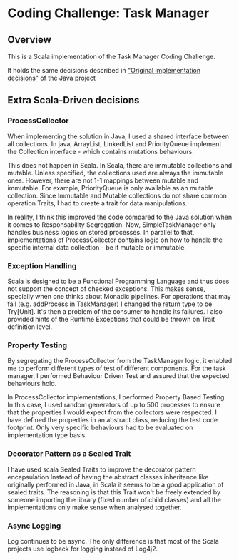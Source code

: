 # Coding Challenge: Task Manager

## Overview

This is a Scala implementation of the Task Manager Coding Challenge.

It holds the same decisions described in ["Original implementation decisions"](https://github.com/MarcoLotz/taskmanager/blob/main/README.md) of the Java project

## Extra Scala-Driven decisions

### ProcessCollector
When implementing the solution in Java, I used a shared interface between all collections.
In java, ArrayList, LinkedList and PriorityQueue implement the Collection interface - which contains mutations behaviours.

This does not happen in Scala.
In Scala, there are immutable collections and mutable.
Unless specified, the collections used are always the immutable ones.
However, there are not 1-1 mappings between mutable and immutable.
For example, PriorityQueue is only available as an mutable collection.
Since Immutable and Mutable collections do not share common operation Traits, I had to create a trait for data manipulations.

In reality, I think this improved the code compared to the Java solution when it comes to Responsability Segregation.
Now, SimpleTaskManager only handles business logics on stored processes.
In parallel to that, implementations of ProcessCollector contains logic on how to handle the specific internal data collection - be it mutable or immutable.

### Exception Handling
Scala is designed to be a Functional Programming Language and thus does not support the concept of checked exceptions.
This makes sense, specially when one thinks about Monadic pipelines.
For operations that may fail (e.g. addProcess in TaskManager) I changed the return type to be Try[Unit].
It's then a problem of the consumer to handle its failures.
I also provided hints of the Runtime Exceptions that could be thrown on Trait definition level.

### Property Testing
By segregating the ProcessCollector from the TaskManager logic, it enabled me to perform different types of test of different components.
For the task manager, I performed Behaviour Driven Test and assured that the expected behaviours hold.

In ProcessCollector implementations, I performed Property Based Testing.
In this case, I used random generators of up to 500 processes to ensure that the properties I would expect from the collectors were respected.
I have defined the properties in an abstract class, reducing the test code footprint.
Only very specific behaviours had to be evaluated on implementation type basis.

### Decorator Pattern as a Sealed Trait
I have used scala Sealed Traits to improve the decorator pattern encapsulation
Instead of having the abstract classes inheritance like originally performed in Java, in Scala it seems to be a good application of sealed traits.
The reasoning is that this Trait won't be freely extended by someone importing the library (fixed number of child classes) and all the implementations only make sense when analysed together.

### Async Logging
Log continues to be async.
The only difference is that most of the Scala projects use logback for logging instead of Log4j2.